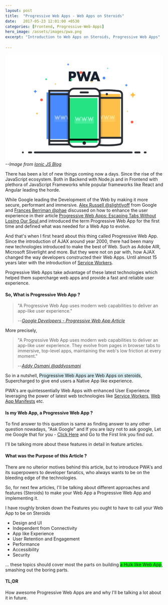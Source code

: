```yaml
---
layout: post
title:  "Progressive Web Apps - Web Apps on Steroids"
date:   2017-05-23 12:01:00 +0530
categories: [Frontend, Progressive-Web-Apps]
hero_image: /assets/images/pwa.png
excerpt: "Introduction to Web Apps on Steroids, Progressive Web Apps"

---
```


![Progressive Web App](/assets/images/pwa.png)
<cite >--Image from [Ionic JS Blog](http://blog.ionic.io/what-is-a-progressive-web-app/)</cite>


There has been a lot of new things coming now a days. Since the rise of the JavaScript ecosystem. Both in Backend with Node.js and in Frontend with plethora of JavaScript Frameworks while popular frameworks like React and Angular leading the horde.

While Google leading the Development of the Web by making it more secure, performant and immersive. [Alex Russell @slightlyoff](https://github.com/slightlyoff) from Google and [Frances Berriman @phae](https://github.com/phae) discussed on how to enhance the user experience in their article [ Progressive Web Apps: Escaping Tabs Without Losing Our Soul ](https://infrequently.org/2015/06/progressive-apps-escaping-tabs-without-losing-our-soul/) and introduced the term Progressive Web App for the first time and defined what was needed for a Web App to evolve.

And that's when I first heard about this thing called Progressive Web App. Since the introduction of AJAX around year 2000, there had been many new technologies introduced to make the best of Web. Such as Adobe AIR, Microsoft Sliverlight and more. But they were not on par with, how AJAX changed the way developers constructed their Web Apps. Until almost 15 years later with the introduction of [Service Workers](https://developers.google.com/web/fundamentals/getting-started/primers/service-workers#what_is_a_service_worker).

Progressive Web Apps take advantage of these latest technologies which helped them supercharge web apps and provide a fast and reliable user experience.

#### So, What is Progressive Web App ?


> "A Progressive Web App uses modern web capabilities to deliver an app-like user experience."
>
> --<cite>[Google Developers - Progressive Web App Article](https://developers.google.com/web/progressive-web-apps/?hl=en)</cite>

More precisely,

> "A Progressive Web App uses modern web capabilities to deliver an app-like user experience. They evolve from pages in browser tabs to immersive, top-level apps, maintaining the web's low friction at every moment."
>
> --<cite>[Addy Osmani @addyosmani](https://github.com/addyosmani)</cite>

So in a nutshell, <span style="background-color: #d6ebf2">Progressive Web Apps are Web Apps on steroids</span>, Supercharged to give end users a Native App like experience.

PWA's are quintessentially Web Apps with enhanced User Experience leveraging the power of latest web technologies like [Service Workers](https://developers.google.com/web/fundamentals/getting-started/primers/service-workers#what_is_a_service_worker), [Web App Manifests](https://developers.google.com/web/fundamentals/engage-and-retain/web-app-manifest/) etc.

#### Is my Web App, a Progressive Web App ?

To find answer to this question is same as finding answer to any other question nowadays, "Ask Google" and If you are lazy not to ask google, Let me Google that for you - [Click Here](http://letmegooglethat.com/?q=progressive+web+app+checklist) and Go to the First link you find out.

I'll be talking more about these features in detail in feature articles.


#### What was the Purpose of this Article ?

There are no ulterior motives behind this article, but to introduce PWA's and its superpowers to developer fanatics, who always wants to be on the bleeding edge of the technologies.

So, for next few articles, I'll be talking about different approaches and features (Steroids) to make your Web App a Progressive Web App and implementing it.

I have roughly broken down the Features you ought to have to call your Web App to be on Steroids

- Design and UI
- Independent from Connectivity
- App like Experience
- User Retention and Engagement
- Performance
- Accessibility
- Security

... these topics should cover most the parts on building <span style="background-color: #00FF00">a Hulk like Web App</span>, smashing out the boring parts.

#### TL;DR

How awesome Progressive Web Apps are and why I'll be talking a lot about it in future.